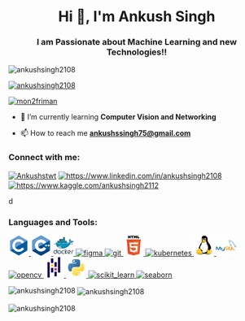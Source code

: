 <h1 align="center">Hi 👋, I'm Ankush Singh</h1>
<h3 align="center">I am Passionate about Machine Learning and new Technologies!!</h3>

<p align="left"> <img src="https://komarev.com/ghpvc/?username=ankushsingh2108&label=Profile%20views&color=0e75b6&style=flat&auth=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" alt="ankushsingh2108" /> </p>

<p align="left"> <a href="https://github.com/ryo-ma/github-profile-trophy"><img src="https://github-profile-trophy.vercel.app/?username=ankushsingh2108" alt="ankushsingh2108" /></a> </p>

<p align="left"> <a href="https://twitter.com/Ankushstwt" target="blank"><img src="https://img.shields.io/twitter/follow/Ankushstwt?logo=twitter&style=for-the-badge" alt="mon2friman" /></a> </p>

- 🌱 I’m currently learning **Computer Vision and Networking**

- 📫 How to reach me **ankushssingh75@gmail.com**

<h3 align="left">Connect with me:</h3>
<p align="left">
<a href="https://twitter.com/Ankushstwt" target="blank"><img align="center" src="https://raw.githubusercontent.com/rahuldkjain/github-profile-readme-generator/master/src/images/icons/Social/twitter.svg" alt="Ankushstwt" height="30" width="40" /></a>
<a href="https://www.linkedin.com/in/ankushsingh2108" target="blank"><img align="center" src="https://raw.githubusercontent.com/rahuldkjain/github-profile-readme-generator/master/src/images/icons/Social/linked-in-alt.svg" alt="https://www.linkedin.com/in/ankushsingh2108" height="30" width="40" /></a>
<a href="https://www.kaggle.com/ankushsingh2112" target="blank"><img align="center" src="https://raw.githubusercontent.com/rahuldkjain/github-profile-readme-generator/master/src/images/icons/Social/kaggle.svg" alt="https://www.kaggle.com/ankushsingh2112" height="30" width="40" /></a>
</p>
d
<h3 align="left">Languages and Tools:</h3>
<p align="left"> <a href="https://www.cprogramming.com/" target="_blank" rel="noreferrer"> <img src="https://raw.githubusercontent.com/devicons/devicon/master/icons/c/c-original.svg" alt="c" width="40" height="40"/> </a> <a href="https://www.w3schools.com/cpp/" target="_blank" rel="noreferrer"> <img src="https://raw.githubusercontent.com/devicons/devicon/master/icons/cplusplus/cplusplus-original.svg" alt="cplusplus" width="40" height="40"/> </a> <a href="https://www.docker.com/" target="_blank" rel="noreferrer"> <img src="https://raw.githubusercontent.com/devicons/devicon/master/icons/docker/docker-original-wordmark.svg" alt="docker" width="40" height="40"/> </a> <a href="https://www.figma.com/" target="_blank" rel="noreferrer"> <img src="https://www.vectorlogo.zone/logos/figma/figma-icon.svg" alt="figma" width="40" height="40"/> </a> <a href="https://git-scm.com/" target="_blank" rel="noreferrer"> <img src="https://www.vectorlogo.zone/logos/git-scm/git-scm-icon.svg" alt="git" width="40" height="40"/> </a> <a href="https://www.w3.org/html/" target="_blank" rel="noreferrer"> <img src="https://raw.githubusercontent.com/devicons/devicon/master/icons/html5/html5-original-wordmark.svg" alt="html5" width="40" height="40"/> </a> <a href="https://kubernetes.io" target="_blank" rel="noreferrer"> <img src="https://www.vectorlogo.zone/logos/kubernetes/kubernetes-icon.svg" alt="kubernetes" width="40" height="40"/> </a> <a href="https://www.linux.org/" target="_blank" rel="noreferrer"> <img src="https://raw.githubusercontent.com/devicons/devicon/master/icons/linux/linux-original.svg" alt="linux" width="40" height="40"/> </a> <a href="https://www.mysql.com/" target="_blank" rel="noreferrer"> <img src="https://raw.githubusercontent.com/devicons/devicon/master/icons/mysql/mysql-original-wordmark.svg" alt="mysql" width="40" height="40"/> </a> <a href="https://opencv.org/" target="_blank" rel="noreferrer"> <img src="https://www.vectorlogo.zone/logos/opencv/opencv-icon.svg" alt="opencv" width="40" height="40"/> </a> <a href="https://pandas.pydata.org/" target="_blank" rel="noreferrer"> <img src="https://raw.githubusercontent.com/devicons/devicon/2ae2a900d2f041da66e950e4d48052658d850630/icons/pandas/pandas-original.svg" alt="pandas" width="40" height="40"/> </a> <a href="https://www.python.org" target="_blank" rel="noreferrer"> <img src="https://raw.githubusercontent.com/devicons/devicon/master/icons/python/python-original.svg" alt="python" width="40" height="40"/> </a> <a href="https://scikit-learn.org/" target="_blank" rel="noreferrer"> <img src="https://upload.wikimedia.org/wikipedia/commons/0/05/Scikit_learn_logo_small.svg" alt="scikit_learn" width="40" height="40"/> </a> <a href="https://seaborn.pydata.org/" target="_blank" rel="noreferrer"> <img src="https://seaborn.pydata.org/_images/logo-mark-lightbg.svg" alt="seaborn" width="40" height="40"/> </a> </p>

<p><img align="left" src="https://github-readme-stats.vercel.app/api/top-langs?username=ankushsingh2108&show_icons=true&locale=en&layout=compact" alt="ankushsingh2108" /></p>

<p>&nbsp;<img align="center" src="https://github-readme-stats.vercel.app/api?username=ankushsingh2108&show_icons=true&locale=en" alt="ankushsingh2108" /></p>

<p><img align="center" src="https://github-readme-streak-stats.herokuapp.com/?user=ankushsingh2108&" alt="ankushsingh2108" /></p>

